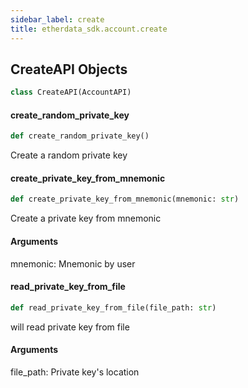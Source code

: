 ```yaml
---
sidebar_label: create
title: etherdata_sdk.account.create
---
```


## CreateAPI Objects

```python
class CreateAPI(AccountAPI)
```

#### create\_random\_private\_key

```python
def create_random_private_key()
```

Create a random private key

#### create\_private\_key\_from\_mnemonic

```python
def create_private_key_from_mnemonic(mnemonic: str)
```

Create a private key from mnemonic

#### Arguments

mnemonic: Mnemonic by user

#### read\_private\_key\_from\_file

```python
def read_private_key_from_file(file_path: str)
```

will read private key from file

#### Arguments

file_path: Private key&#x27;s location

